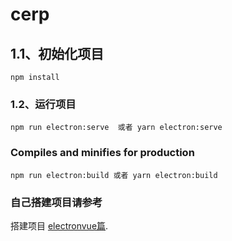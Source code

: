 # cerp

## 1.1、初始化项目
```
npm install
```

### 1.2、运行项目
```
npm run electron:serve  或者 yarn electron:serve
```

### Compiles and minifies for production
```
npm run electron:build 或者 yarn electron:build
```

### 自己搭建项目请参考
搭建项目 [electronvue篇](https://github.com/huanglishi/electronvue).
